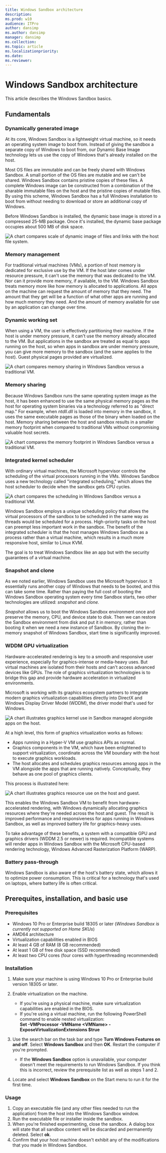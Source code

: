 ```yaml
---
title: Windows Sandbox architecture
description: 
ms.prod: w10
audience: ITPro
author: dansimp
ms.author: dansimp
manager: dansimp
ms.collection: 
ms.topic: article
ms.localizationpriority: 
ms.date: 
ms.reviewer: 
---
```


# Windows Sandbox architecture

This article describes the Windows Sandbox basics.

## Fundamentals

### Dynamically generated image

At its core, Windows Sandbox is a lightweight virtual machine, so it needs an operating system image to boot from. Instead of giving the sandbox a separate copy of Windows to boot from, our Dynamic Base Image technology lets us use the copy of Windows that's already installed on the host.

Most OS files are immutable and can be freely shared with Windows Sandbox. A small portion of the OS files are mutable and we can't be shared. Windows Sandbox contains pristine copies of these files. A complete Windows image can be constructed from a combination of the sharable immutable files on the host and the pristine copies of mutable files. By using this scheme, Windows Sandbox has a full Windows installation to boot from without needing to download or store an additional copy of Windows.
 
Before Windows Sandbox is installed, the dynamic base image is stored in a compressed 25-MB package. Once it's installed, the dynamic base package occupies about 500 MB of disk space.

![A chart compares scale of dynamic image of files and links with the host file system.](images/1-dynamic-host.png)

### Memory management

For traditional virtual machines (VMs), a portion of host memory is dedicated for exclusive use by the VM.  If the host later comes under resource pressure, it can't use the memory that was dedicated to the VM.  Nor can it provide more memory, if available, to the VM. Windows Sandbox treats memory more like how memory is allocated to applications. All apps on the machine can request the amount of memory that they need. The amount that they get will be a function of what other apps are running and how much memory they need. And the amount of memory available for use by an application can change over time.
 
### Dynamic working set

When using a VM, the user is effectively partitioning their machine. If the host is under memory pressure, it can't use the memory already allocated to the VM. But applications in the sandbox are treated as equal to apps running on the host, so when apps in sandbox are under memory pressure, you can give more memory to the sandbox (and the same applies to the host). Guest physical pages provided are virtualized.

![A chart compares memory sharing in Windows Sandbox versus a traditional VM.](images/2-dynamic-working.png)

### Memory sharing

Because Windows Sandbox runs the same operating system image as the host, it has been enhanced to use the same physical memory pages as the host for operating system binaries via a technology referred to as "direct map." For example, when *ntdll.dll* is loaded into memory in the sandbox, it uses the same executable pages as those of the binary when loaded on the host. Memory sharing between the host and sandbox results in a smaller memory footprint when compared to traditional VMs without compromising valuable host secrets.

![A chart compares the memory footprint in Windows Sandbox versus a traditional VM.](images/3-memory-sharing.png)

### Integrated kernel scheduler

With ordinary virtual machines, the Microsoft hypervisor controls the scheduling of the virtual processors running in the VMs. Windows Sandbox uses a new technology called "integrated scheduling," which allows the host scheduler to decide when the sandbox gets CPU cycles.

![A chart compares the scheduling in Windows Sandbox versus a traditional VM.](images/4-integrated-kernal.png)

Windows Sandbox employs a unique scheduling policy that allows the virtual processors of the sandbox to be scheduled in the same way as threads would be scheduled for a process. High-priority tasks on the host can preempt less important work in the sandbox. The benefit of the integrated scheduler is that the host manages Windows Sandbox as a process rather than a virtual machine, which results in a much more responsive host, similar to Linux KVM.
 
The goal is to treat Windows Sandbox like an app but with the security guarantees of a virtual machine.
 
### Snapshot and clone

As we noted earlier, Windows Sandbox uses the Microsoft hypervisor. It essentially runs another copy of Windows that needs to be booted, and this can take some time. Rather than paying the full cost of booting the Windows Sandbox operating system every time Sandbox starts, two other technologies are utilized: *snapshot* and *clone.*
 
*Snapshot*  allows us to boot the Windows Sandbox environment once and preserve the memory, CPU, and device state to disk. Then we can restore the Sandbox environment from disk and put it in memory, rather than booting it when we need a new instance of Sandbox. By cloning the in-memory snapshot of Windows Sandbox, start time is significantly improved.
 
### WDDM GPU virtualization

Hardware-accelerated rendering is key to a smooth and responsive user experience, especially for graphics-intense or media-heavy uses. But virtual machines are isolated from their hosts and can't access advanced devices like GPUs. The role of graphics virtualization technologies is to bridge this gap and provide hardware acceleration in virtualized environments.
 
Microsoft is working with its graphics ecosystem partners to integrate modern graphics virtualization capabilities directly into DirectX and Windows Display Driver Model (WDDM), the driver model that's used for Windows.

![A chart illustrates graphics kernel use in Sandbox managed alongside apps on the host.](images/5-wddm-gpu-virtualization.png)

At a high level, this form of graphics virtualization works as follows:

- Apps running in a Hyper-V VM use graphics APIs as normal.
- Graphics components in the VM, which have been enlightened to support virtualization, coordinate across the VM boundary with the host to execute graphics workloads.
- The host allocates and schedules graphics resources among apps in the VM alongside the apps that are running natively. Conceptually, they behave as one pool of graphics clients.

This process is illustrated here:

![A chart illustrates graphics resource use on the host and guest.](images/6-wddm-gpu-virtualization-2.png)

This enables the Windows Sandbox VM to benefit from hardware-accelerated rendering, with Windows dynamically allocating graphics resources where they're needed across the host and guest. The result is improved performance and responsiveness for apps running in Windows Sandbox, as well as improved battery life for graphics-heavy uses.

To take advantage of these benefits, a system with a compatible GPU and graphics drivers (WDDM 2.5 or newer) is required. Incompatible systems will render apps in Windows Sandbox with the Microsoft CPU-based rendering technology, Windows Advanced Rasterization Platform (WARP).
 
### Battery pass-through

Windows Sandbox is also aware of the host's battery state, which allows it to optimize power consumption. This is critical for a technology that's used on laptops, where battery life is often critical.

## Prerequites, installation, and basic use

### Prerequisites
 
- Windows 10 Pro or Enterprise build 18305 or later (*Windows Sandbox is currently not supported on Home SKUs*)
- AMD64 architecture
- Virtualization capabilities enabled in BIOS
- At least 4 GB of RAM (8 GB recommended)
- At least 1 GB of free disk space (SSD recommended)
- At least two CPU cores (four cores with hyperthreading recommended)

### Installation

1. Make sure your machine is using Windows 10 Pro or Enterprise build version 18305 or later.
2. Enable virtualization on the machine.

   - If you're using a physical machine, make sure virtualization capabilities are enabled in the BIOS.
   - If you're using a virtual machine, run the following PowerShell command to enable nested virtualization:<br/> **Set -VMProcessor -VMName \<VMName> -ExposeVirtualizationExtensions $true**
1. Use the search bar on the task bar and type **Turn Windows Features on and off**. Select **Windows Sandbox** and then **OK**. Restart the computer if you're prompted.

   - If the **Windows Sandbox** option is unavailable, your computer doesn't meet the requirements to run Windows Sandbox. If you think this is incorrect, review the prerequisite list as well as steps 1 and 2.
1.   Locate and select **Windows Sandbox** on the Start menu to run it for the first time.

### Usage 
1. Copy an executable file (and any other files needed to run the application) from the host into the Windows Sandbox window.
2. Run the executable file or installer inside the sandbox.
3.  When you're finished experimenting, close the sandbox. A dialog box will state that all sandbox content will be discarded and permanently deleted. Select **ok**.
4. Confirm that your host machine doesn't exhibit any of the modifications that you made in Windows Sandbox.
